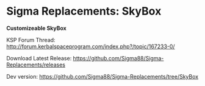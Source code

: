 # Sigma Replacements: SkyBox


**Customizeable SkyBox**


KSP Forum Thread: http://forum.kerbalspaceprogram.com/index.php?/topic/167233-0/

Download Latest Release: https://github.com/Sigma88/Sigma-Replacements/releases

Dev version: https://github.com/Sigma88/Sigma-Replacements/tree/SkyBox
